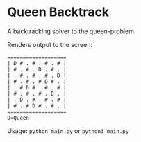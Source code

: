 # Queen Backtrack

A backtracking solver to the queen-problem

Renders output to the screen:
```
===================
| D # . # . # . # |
| # . # . D . # . |
| . # . # . # . D |
| # . # . # D # . |
| . # D # . # . # |
| # . # . # . D . |
| . D . # . # . # |
| # . # D # . # . |
===================
D=Queen
```

Usage:
`python main.py` or `python3 main.py`
